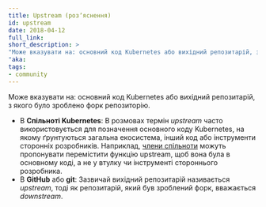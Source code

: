 ```yaml
---
title: Upstream (розʼяснення)
id: upstream
date: 2018-04-12
full_link: 
short_description: >
"Може вказувати на: основний код Kubernetes або вихідний репозитарій, з якого було зроблено форк репозиторію.
"aka: 
tags:
- community
---
```

 Може вказувати на: основний код Kubernetes або вихідний репозитарій, з якого було зроблено форк репозиторію.

<!--more-->

* В **Спільноті Kubernetes**: В розмовах термін *upstream* часто використовується для позначення основного коду Kubernetes, на якому ґрунтуються загальна екосистема, інший код або інструменти сторонніх розробників. Наприклад, [члени спільноти](#term-member) можуть пропонувати перемістити функцію upstream, щоб вона була в основному коді, а не у втулку чи інструменті стороннього розробника.
* В **GitHub** або **git**: Зазвичай вихідний репозитарій називається *upstream*, тоді як репозитарій, який був зроблений форк, вважається *downstream*.

